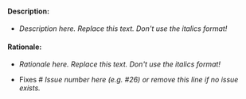 #### Description:

- _Description here. Replace this text. Don't use the italics format!_

#### Rationale:

- _Rationale here. Replace this text. Don't use the italics format!_

- Fixes # _Issue number here (e.g. #26) or remove this line if no issue exists._

